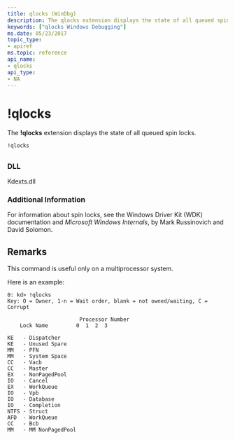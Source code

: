```yaml
---
title: qlocks (WinDbg)
description: The qlocks extension displays the state of all queued spin locks.
keywords: ["qlocks Windows Debugging"]
ms.date: 05/23/2017
topic_type:
- apiref
ms.topic: reference
api_name:
- qlocks
api_type:
- NA
---
```


# !qlocks


The **!qlocks** extension displays the state of all queued spin locks.

```dbgcmd
!qlocks 
```

## <span id="ddk__qlocks_dbg"></span><span id="DDK__QLOCKS_DBG"></span>


### DLL

Kdexts.dll

 

### Additional Information

For information about spin locks, see the Windows Driver Kit (WDK) documentation and *Microsoft Windows Internals*, by Mark Russinovich and David Solomon.

## Remarks

This command is useful only on a multiprocessor system.

Here is an example:

```dbgcmd
0: kd> !qlocks
Key: O = Owner, 1-n = Wait order, blank = not owned/waiting, C = Corrupt

                       Processor Number
    Lock Name         0  1  2  3

KE   - Dispatcher               
KE   - Unused Spare             
MM   - PFN                      
MM   - System Space             
CC   - Vacb                     
CC   - Master                   
EX   - NonPagedPool             
IO   - Cancel                   
EX   - WorkQueue                
IO   - Vpb                      
IO   - Database                 
IO   - Completion               
NTFS - Struct                   
AFD  - WorkQueue                
CC   - Bcb                      
MM   - MM NonPagedPool             
```

 

 






